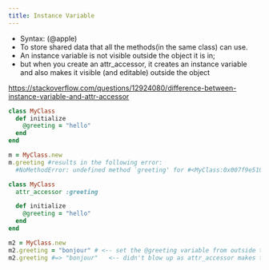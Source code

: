 ```yaml
---
title: Instance Variable
---
```


- Syntax: (@apple)
- To store shared data that all the methods(in the same class) can use.
- An instance variable is not visible outside the object it is in;
- but when you create an attr_accessor, it creates an instance variable and also makes it visible (and editable) outside the object

https://stackoverflow.com/questions/12924080/difference-between-instance-variable-and-attr-accessor

```ruby
class MyClass
  def initialize
    @greeting = "hello"
  end
end

m = MyClass.new
m.greeting #results in the following error:
  #NoMethodError: undefined method `greeting' for #<MyClass:0x007f9e5109c058 @greeting="hello">
```

```ruby
class MyClass
  attr_accessor :greeting

  def initialize
    @greeting = "hello"
  end
end

m2 = MyClass.new
m2.greeting = "bonjour" # <-- set the @greeting variable from outside the object
m2.greeting #=> "bonjour"   <-- didn't blow up as attr_accessor makes the variable accessible from outside the object
```